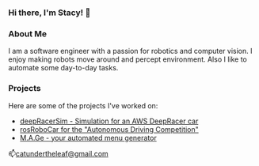 ### Hi there, I'm Stacy! 👋

### About Me
I am a software engineer with a passion for robotics and computer vision. I enjoy making robots move around and percept environment. Also I like to automate some day-to-day tasks.

### Projects
Here are some of the projects I've worked on:

- [deepRacerSim - Simulation for an AWS DeepRacer car](https://github.com/CatUnderTheLeaf/deepRacerSim)
- [rosRoboCar for the "Autonomous Driving Competition"](https://github.com/CatUnderTheLeaf/rosRoboCar)
- [M.A.Ge - your automated menu generator](https://github.com/CatUnderTheLeaf/menuGenerator)

📫[catundertheleaf@gmail.com](mailto:catundertheleaf@gmail.com)
